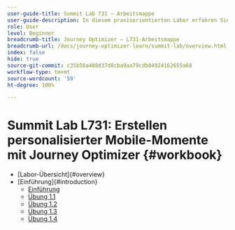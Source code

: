 ```yaml
---
user-guide-title: Summit Lab 731 – Arbeitsmappe
user-guide-description: In diesem praxisorientierten Labor erfahren Sie, wie Sie eine kanalübergreifende Marketing-Strategie implementieren, die In-App-, Push-Benachrichtigungen, SMS- und E-Mail-Messaging-Kampagnen und -Journeys in Adobe Journey Optimizer umfasst.
role: User
level: Beginner
breadcrumb-title: Journey Optimizer – L731-Arbeitsmappe
breadcrumb-url: /docs/journey-optimizer-learn/summit-lab/overview.html
index: false
hide: true
source-git-commit: c35b58a488d37d0cba9aa79cdb04924162655a68
workflow-type: tm+mt
source-wordcount: '59'
ht-degree: 100%

---
```



# Summit Lab L731: Erstellen personalisierter Mobile-Momente mit Journey Optimizer {#workbook}

+ [Labor-Übersicht]{#overview}
+ [Einführung]{#introduction}
   + [Einführung](/help/l731-lab-workbook/Introduction/introduction.md)
   + [Übung 1.1](/help/l731-lab-workbook/Introduction/exercise-1-1.md)
   + [Übung 1.2](/help/l731-lab-workbook/Introduction/exercise-1-2.md)
   + [Übung 1.3](/help/l731-lab-workbook/Introduction/exercise-1-3.md)
   + [Übung 1.4](/help/l731-lab-workbook/Introduction/exercise-1-4.md)
